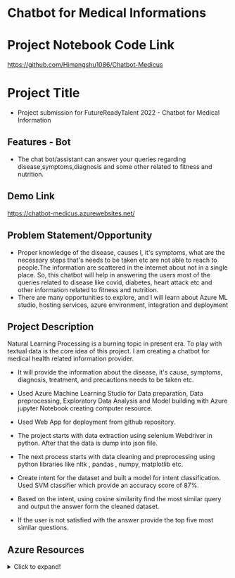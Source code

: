 # Chatbot for Medical Informations

# Project Notebook Code Link

<https://github.com/Himangshu1086/Chatbot-Medicus>

# Project Title

- Project submission for FutureReadyTalent 2022 - Chatbot for Medical Information


## Features - Bot

- The chat bot/assistant can answer your queries regarding disease,symptoms,diagnosis and some other related to fitness and nutrition.

## Demo Link

<https://chatbot-medicus.azurewebsites.net/>

## Problem Statement/Opportunity

- Proper knowledge of the disease, causes l, it's symptoms, what are the necessary steps that's needs to be taken etc are not able to reach to people.The information are scattered in the internet about not in a single place. So, this chatbot will help in answering the users most of the queries related to disease like covid, diabetes, heart attack etc and other information related to fitness and nutrition.
- There are many opportunities to explore, and I will learn about Azure ML studio, hosting services, azure environment, integration and deployment

## Project Description

Natural Learning Processing is a burning topic in present era. To play with textual data is the core idea of this project. I am creating a chatbot for medical health related information provider.

- It will provide the information about the disease, it's cause, symptoms, diagnosis, treatment, and precautions needs to be taken etc.

- Used Azure Machine Learning Studio for Data preparation, Data preprocessing, Exploratory Data Analysis and Model building with Azure jupyter Notebook creating computer resource.

- Used Web App for deployment from github repository.

- The project starts with data extraction using selenium Webdriver in python. After that the data is dump into json file.

- The next process starts with data cleaning and preprocessing using python libraries like nltk , pandas , numpy, matplotlib etc. 

- Create intent for the dataset and built a model for intent classification. Used SVM classifier which provide an accuracy score of 87%.

- Based on the intent, using cosine similarity find the most similar query and output the answer form the cleaned dataset. 
- If the user is not satisfied with the answer provide the top five most similar questions.



## Azure Resources

<details>
<summary>Click to expand!</summary>

<br>  

- Azure resource group

![resource group](https://github.com/Himangshu1086/Chatbot-Medicus/blob/master/azure_service/resource_group.jpg)

- Azure Web App

![web app bot](https://github.com/Himangshu1086/Chatbot-Medicus/blob/master/azure_service/web_app_service.jpg)

- Azure Machine Learning Studio

![ml studio](https://github.com/Himangshu1086/Chatbot-Medicus/blob/master/azure_service/Azure_ML_studio.jpg)


- Azure Virtual Machine

![virtual_machine](https://github.com/Himangshu1086/Chatbot-Medicus/blob/master/azure_service/Virtual_Machine.jpg)


</details>
